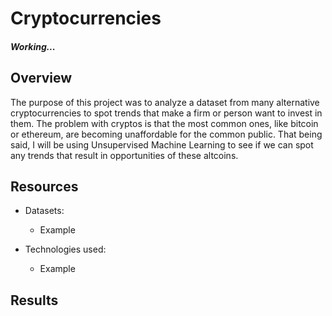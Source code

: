 # Cryptocurrencies
#### *Working...*

## Overview

The purpose of this project was to analyze a dataset from many alternative cryptocurrencies to spot trends that make a firm or person want to invest in them. The problem with cryptos is that the most common ones, like bitcoin or ethereum, are becoming unaffordable for the common public. That being said, I will be using Unsupervised Machine Learning to see if we can spot any trends that result in opportunities of these altcoins. 

## Resources

- Datasets:
  - Example

- Technologies used: 
  - Example


## Results
